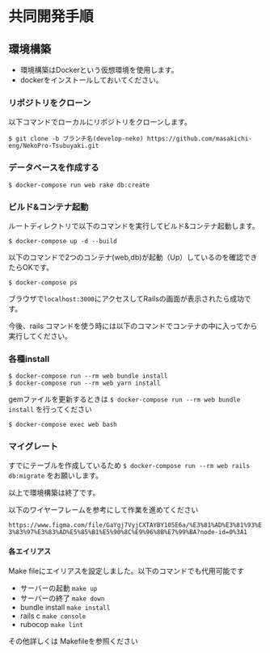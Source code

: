 # 共同開発手順

## 環境構築

- 環境構築はDockerという仮想環境を使用します。
- dockerをインストールしておいてください。

### リポジトリをクローン

以下コマンドでローカルにリポジトリをクローンします。

`$ git clone -b ブランチ名(develop-neko) https://github.com/masakichi-eng/NekoPro-Tsubuyaki.git`

### データベースを作成する

`$ docker-compose run web rake db:create`

### ビルド&コンテナ起動

ルートディレクトリで以下のコマンドを実行してビルド&コンテナ起動します。

`$ docker-compose up -d --build`

以下のコマンドで2つのコンテナ(web,db)が起動（Up）しているのを確認できたらOKです。

`$ docker-compose ps`

ブラウザで`localhost:3000`にアクセスしてRailsの画面が表示されたら成功です。

今後、rails コマンドを使う時には以下のコマンドでコンテナの中に入ってから実行してください。

### 各種install

`$ docker-compose run --rm web bundle install`  
`$ docker-compose run --rm web yarn install`

gemファイルを更新するときは
`$ docker-compose run --rm web bundle install`
を行ってください

`$ docker-compose exec web bash`

### マイグレート

すでにテーブルを作成しているため
`$ docker-compose run --rm web rails db:migrate`
をお願いします。

以上で環境構築は終了です。

以下のワイヤーフレームを参考にして作業を進めてください

`https://www.figma.com/file/GaYgj7VyjCXTAYBY105E6a/%E3%81%AD%E3%81%93%E3%83%97%E3%83%AD%E5%85%B1%E5%90%8C%E9%96%8B%E7%99%BA?node-id=0%3A1`

#### 各エイリアス

Make fileにエイリアスを設定しました。以下のコマンドでも代用可能です

- サーバーの起動 `make up`
- サーバーの終了 `make down`
- bundle install `make install`
- rails c        `make console`
- rubocop        `make lint`

その他詳しくは Makefileを参照ください
